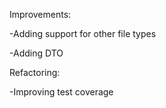 Improvements:

-Adding support for other file types

-Adding DTO

Refactoring:

-Improving test coverage
